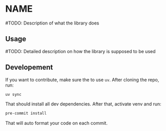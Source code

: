 # NAME

#TODO: Description of what the library does

## Usage

#TODO: Detailed description on how the library is supposed to be used

## Developement

If you want to contribute, make sure the to use `uv`. 
After cloning the repo, run:

```bash
uv sync
```

That should install all dev dependencies. After that, activate venv and run:

```bash
pre-commit install
```

That will auto format your code on each commit.
